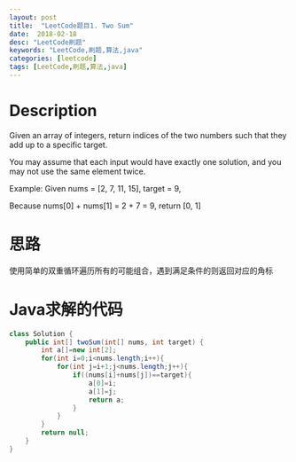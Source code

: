 ```yaml
---
layout: post
title:  "LeetCode题目1. Two Sum"
date:  2018-02-18
desc: "LeetCode刷题"
keywords: "LeetCode,刷题,算法,java"
categories: [leetcode]
tags: [LeetCode,刷题,算法,java]
---
```


# Description

Given an array of integers, return indices of the two numbers such that they add up to a specific target.

You may assume that each input would have exactly one solution, and you may not use the same element twice.

Example:
Given nums = [2, 7, 11, 15], target = 9,

Because nums[0] + nums[1] = 2 + 7 = 9,
return [0, 1]

# 思路

使用简单的双重循环遍历所有的可能组合，遇到满足条件的则返回对应的角标

# Java求解的代码

``` java
class Solution {
    public int[] twoSum(int[] nums, int target) {
        int a[]=new int[2];
        for(int i=0;i<nums.length;i++){
            for(int j=i+1;j<nums.length;j++){
                if((nums[i]+nums[j])==target){
                    a[0]=i;
                    a[1]=j;
                    return a;
                }
            }
        }
        return null;
    }
}
``` 